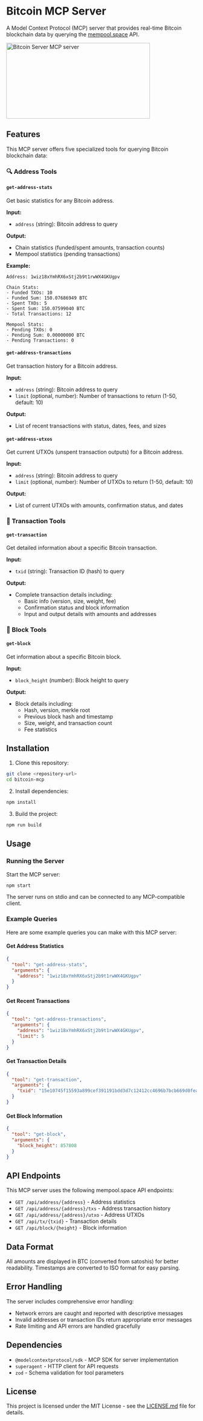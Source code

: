 # Bitcoin MCP Server

A Model Context Protocol (MCP) server that provides real-time Bitcoin blockchain data by querying the [mempool.space](https://mempool.space) API.

<a href="https://glama.ai/mcp/servers/@JamesANZ/bitcoin-mcp">
  <img width="380" height="200" src="https://glama.ai/mcp/servers/@JamesANZ/bitcoin-mcp/badge" alt="Bitcoin Server MCP server" />
</a>

## Features

This MCP server offers five specialized tools for querying Bitcoin blockchain data:

### 🔍 Address Tools

#### `get-address-stats`

Get basic statistics for any Bitcoin address.

**Input:**

- `address` (string): Bitcoin address to query

**Output:**

- Chain statistics (funded/spent amounts, transaction counts)
- Mempool statistics (pending transactions)

**Example:**

```
Address: 1wiz18xYmhRX6xStj2b9t1rwWX4GKUgpv

Chain Stats:
- Funded TXOs: 10
- Funded Sum: 150.07686949 BTC
- Spent TXOs: 5
- Spent Sum: 150.07599040 BTC
- Total Transactions: 12

Mempool Stats:
- Pending TXOs: 0
- Pending Sum: 0.00000000 BTC
- Pending Transactions: 0
```

#### `get-address-transactions`

Get transaction history for a Bitcoin address.

**Input:**

- `address` (string): Bitcoin address to query
- `limit` (optional, number): Number of transactions to return (1-50, default: 10)

**Output:**

- List of recent transactions with status, dates, fees, and sizes

#### `get-address-utxos`

Get current UTXOs (unspent transaction outputs) for a Bitcoin address.

**Input:**

- `address` (string): Bitcoin address to query
- `limit` (optional, number): Number of UTXOs to return (1-50, default: 10)

**Output:**

- List of current UTXOs with amounts, confirmation status, and dates

### 🔗 Transaction Tools

#### `get-transaction`

Get detailed information about a specific Bitcoin transaction.

**Input:**

- `txid` (string): Transaction ID (hash) to query

**Output:**

- Complete transaction details including:
  - Basic info (version, size, weight, fee)
  - Confirmation status and block information
  - Input and output details with amounts and addresses

### 🧱 Block Tools

#### `get-block`

Get information about a specific Bitcoin block.

**Input:**

- `block_height` (number): Block height to query

**Output:**

- Block details including:
  - Hash, version, merkle root
  - Previous block hash and timestamp
  - Size, weight, and transaction count
  - Fee statistics

## Installation

1. Clone this repository:

```bash
git clone <repository-url>
cd bitcoin-mcp
```

2. Install dependencies:

```bash
npm install
```

3. Build the project:

```bash
npm run build
```

## Usage

### Running the Server

Start the MCP server:

```bash
npm start
```

The server runs on stdio and can be connected to any MCP-compatible client.

### Example Queries

Here are some example queries you can make with this MCP server:

#### Get Address Statistics

```json
{
  "tool": "get-address-stats",
  "arguments": {
    "address": "1wiz18xYmhRX6xStj2b9t1rwWX4GKUgpv"
  }
}
```

#### Get Recent Transactions

```json
{
  "tool": "get-address-transactions",
  "arguments": {
    "address": "1wiz18xYmhRX6xStj2b9t1rwWX4GKUgpv",
    "limit": 5
  }
}
```

#### Get Transaction Details

```json
{
  "tool": "get-transaction",
  "arguments": {
    "txid": "15e10745f15593a899cef391191bdd3d7c12412cc4696b7bcb669d0feadc8521"
  }
}
```

#### Get Block Information

```json
{
  "tool": "get-block",
  "arguments": {
    "block_height": 857808
  }
}
```

## API Endpoints

This MCP server uses the following mempool.space API endpoints:

- `GET /api/address/{address}` - Address statistics
- `GET /api/address/{address}/txs` - Address transaction history
- `GET /api/address/{address}/utxo` - Address UTXOs
- `GET /api/tx/{txid}` - Transaction details
- `GET /api/block/{height}` - Block information

## Data Format

All amounts are displayed in BTC (converted from satoshis) for better readability. Timestamps are converted to ISO format for easy parsing.

## Error Handling

The server includes comprehensive error handling:

- Network errors are caught and reported with descriptive messages
- Invalid addresses or transaction IDs return appropriate error messages
- Rate limiting and API errors are handled gracefully

## Dependencies

- `@modelcontextprotocol/sdk` - MCP SDK for server implementation
- `superagent` - HTTP client for API requests
- `zod` - Schema validation for tool parameters

## License

This project is licensed under the MIT License - see the [LICENSE.md](LICENSE.md) file for details.